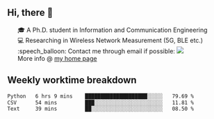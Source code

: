 <h2 > Hi, there 👋 </h3>

<div >
 <ul>
 🎓 A Ph.D. student in Information and Communication Engineering <br>
 💻 Researching in Wireless Network Measurement (5G, BLE etc.)<br>
 :speech_balloon: Contact me through email if possible: <a href="mailto:ethanjia@sjtu.edu.cn"><img src="https://img.shields.io/badge/-ethanjia@sjtu.edu.cn-c14438?style=plastic&logo=Gmail&logoColor=white&link=mailto:mailto:ethanjia@sjtu.edu.cn"></a> <br>
  More info @ <a href="https://haifengjia.github.io">my home page</a>
 </ul>
</div>

<h2 >
Weekly worktime breakdown
</h1>


<!--START_SECTION:waka-->

```txt
Python   6 hrs 9 mins    ████████████████████░░░░░   79.69 %
CSV      54 mins         ███░░░░░░░░░░░░░░░░░░░░░░   11.81 %
Text     39 mins         ██░░░░░░░░░░░░░░░░░░░░░░░   08.50 %
```

<!--END_SECTION:waka-->


